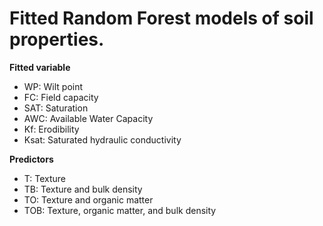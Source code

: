 # Fitted Random Forest models of soil properties.

**Fitted variable**
 - WP: Wilt point
 - FC: Field capacity 
 - SAT: Saturation
 - AWC: Available Water Capacity
 - Kf: Erodibility
 - Ksat: Saturated hydraulic conductivity
 
**Predictors**
 - T: Texture
 - TB: Texture and bulk density
 - TO: Texture and organic matter
 - TOB: Texture, organic matter, and bulk density
